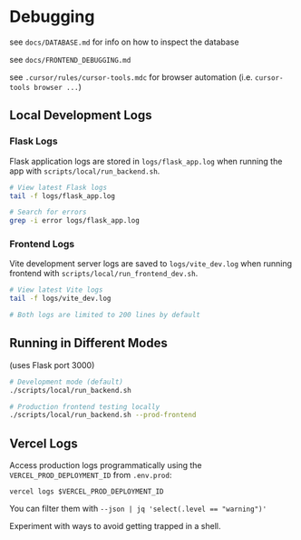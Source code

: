 # Debugging

see `docs/DATABASE.md` for info on how to inspect the database

see `docs/FRONTEND_DEBUGGING.md`

see `.cursor/rules/cursor-tools.mdc` for browser automation (i.e. `cursor-tools browser ...`)

## Local Development Logs

### Flask Logs
Flask application logs are stored in `logs/flask_app.log` when running the app with `scripts/local/run_backend.sh`.

```bash
# View latest Flask logs
tail -f logs/flask_app.log

# Search for errors
grep -i error logs/flask_app.log
```

### Frontend Logs
Vite development server logs are saved to `logs/vite_dev.log` when running frontend with `scripts/local/run_frontend_dev.sh`.

```bash
# View latest Vite logs
tail -f logs/vite_dev.log

# Both logs are limited to 200 lines by default
```

## Running in Different Modes

(uses Flask port 3000)

```bash
# Development mode (default)
./scripts/local/run_backend.sh

# Production frontend testing locally
./scripts/local/run_backend.sh --prod-frontend
```

## Vercel Logs

Access production logs programmatically using the `VERCEL_PROD_DEPLOYMENT_ID` from `.env.prod`:

```
vercel logs $VERCEL_PROD_DEPLOYMENT_ID
```

You can filter them with `--json | jq 'select(.level == "warning")'`

Experiment with ways to avoid getting trapped in a shell.